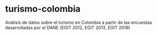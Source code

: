 # turismo-colombia
Análisis de datos sobre el turismo en Colombia a partir de las encuestas desarrolladas por el DANE (EGIT 2012, EGIT 2013, EGIT 2019)
